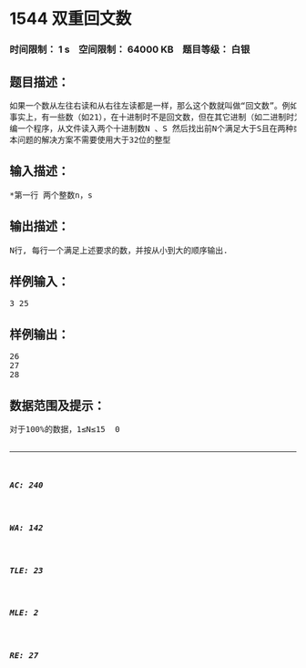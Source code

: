 # 1544 双重回文数   
### 时间限制： 1 s&nbsp;&nbsp;&nbsp;&nbsp;空间限制： 64000 KB&nbsp;&nbsp;&nbsp;&nbsp;题目等级： 白银  
## 题目描述：  

<pre>
如果一个数从左往右读和从右往左读都是一样，那么这个数就叫做“回文数”。例如，12321就是一个回文数，而77778就不是。当然，回文数的首和尾都应是非零的，因此0220就不是回文数。
事实上，有一些数（如21），在十进制时不是回文数，但在其它进制（如二进制时为10101）时就是回文数。
编一个程序，从文件读入两个十进制数N 、S 然后找出前N个满足大于S且在两种或两种以上进制（二进制至十进制）上是回文数的十进制数。
本问题的解决方案不需要使用大于32位的整型
</pre>
  
  
## 输入描述：  

<pre>
*第一行 两个整数n，s
</pre>
  
  
## 输出描述：  

<pre>
N行, 每行一个满足上述要求的数，并按从小到大的顺序输出.
</pre>
  
  
## 样例输入：  

<pre>
3 25
</pre>
  
  
## 样例输出：  

<pre>
26
27
28
</pre>
  
  
## 数据范围及提示：  

<pre>
对于100%的数据，1≤N≤15  0<S<10000
</pre>
  
  
***  

##### AC: 240  
##### WA: 142  
##### TLE: 23  
##### MLE: 2  
##### RE: 27  

